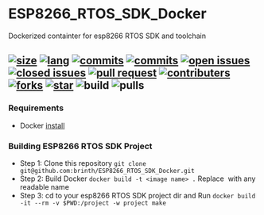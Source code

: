 # ESP8266_RTOS_SDK_Docker
Dockerized containter for esp8266 RTOS SDK and toolchain

[![size](https://img.shields.io/github/repo-size/brinth/ESP8266_RTOS_SDK_Docker)](https://github.com/brinth/ESP8266_RTOS_SDK_Docker)
[![lang](https://img.shields.io/github/languages/top/brinth/ESP8266_RTOS_SDK_Docker)](https://github.com/brinth/ESP8266_RTOS_SDK_Docker)
[![commits](https://img.shields.io/github/commit-activity/t/brinth/ESP8266_RTOS_SDK_Docker)](https://github.com/brinth/ESP8266_RTOS_SDK_Docker)
[![commits](https://img.shields.io/github/commit-activity/t/brinth/ESP8266_RTOS_SDK_Docker)](https://github.com/brinth/ESP8266_RTOS_SDK_Docker)
[![open issues](https://img.shields.io/github/issues-raw/brinth/ESP8266_RTOS_SDK_Docker)](https://github.com/brinth/ESP8266_RTOS_SDK_Docker)
[![closed issues](https://img.shields.io/github/issues-closed/brinth/ESP8266_RTOS_SDK_Docker)](https://github.com/brinth/ESP8266_RTOS_SDK_Docker)
[![pull request](https://img.shields.io/github/languages/top/brinth/ESP8266_RTOS_SDK_Docker)](https://github.com/brinth/ESP8266_RTOS_SDK_Docker)
[![contributers](https://img.shields.io/github/contributors/brinth/ESP8266_RTOS_SDK_Docker)](https://github.com/brinth/ESP8266_RTOS_SDK_Docker)
[![forks](https://img.shields.io/github/forks/brinth/ESP8266_RTOS_SDK_Docker)](https://github.com/brinth/ESP8266_RTOS_SDK_Docker)
[![star](https://img.shields.io/github/stars/brinth/ESP8266_RTOS_SDK_Docker)](https://github.com/brinth/ESP8266_RTOS_SDK_Docker)
![build](https://img.shields.io/docker/automated/brinth/ESP8266_RTOS_SDK_Docker)
![pulls](https://img.shields.io/docker/automated/brinth/ESP8266_RTOS_SDK_Docker)
---
### Requirements
* Docker [install](https://docs.docker.com/get-docker/)

### Building ESP8266 RTOS SDK Project
- Step 1:
    Clone this repository `git clone git@github.com:brinth/ESP8266_RTOS_SDK_Docker.git`
- Step 2:
    Build Docker  `docker build -t <image name> .` Replace <image name> with any readable name
- Step 3:
    cd to your esp8266 RTOS SDK project dir and Run `docker build -it --rm -v $PWD:/project -w project make`
